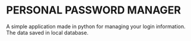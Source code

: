 # PERSONAL PASSWORD MANAGER

A simple application made in python for managing your login information.
The data saved in local database.